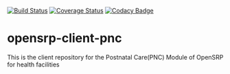 [![Build Status](https://travis-ci.org/OpenSRP/opensrp-client-pnc.svg?branch=master)](https://travis-ci.org/OpenSRP/opensrp-client-pnc) [![Coverage Status](https://coveralls.io/repos/github/OpenSRP/opensrp-client-pnc/badge.svg?branch=master)](https://coveralls.io/github/OpenSRP/opensrp-client-pnc?branch=master)  [![Codacy Badge](https://app.codacy.com/project/badge/Grade/8c24bd6a179c4e7c9be6171526fdf031)](https://www.codacy.com/gh/OpenSRP/opensrp-client-pnc?utm_source=github.com&amp;utm_medium=referral&amp;utm_content=OpenSRP/opensrp-client-pnc&amp;utm_campaign=Badge_Grade)

# opensrp-client-pnc
This is the client repository for the Postnatal Care(PNC) Module of OpenSRP for health facilities
